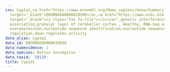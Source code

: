 ```yaml
---
csv: Cyp1a1,<a href="https://www.ensembl.org/Homo_sapiens/Gene/Summary?db=core;g=ENSRNOG00000019500"
  target="_blank">ENSRNOG00000019500</a>,<a href="https://www.ncbi.nlm.nih.gov/pubmed/30467350"
  target="_blank"><i class="fas fa-file"></i></a>",genetic interference,functional
  association,granular layer of cerebellar cortex , Healthy, RNA-seq assay, hsf-1
  overexpression,nucleotide sequence identification,nucleotide sequence identification,transcriptional
  regulation,down-regulates activity
data_alias: Cyp1a1
data_id: ENSRNOG00000019500
data_numevidence: 1
data_species: Rattus norvegicus
data_taxid: '10116'
title: Cyp1a1
---
```

